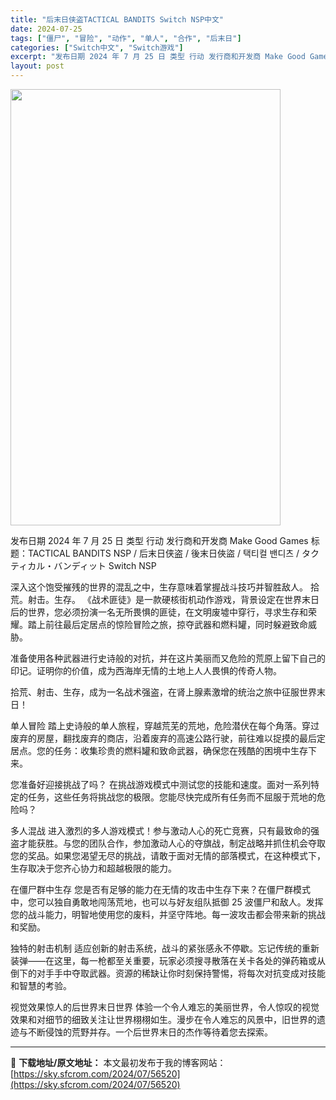 ```yaml
---
title: "后末日侠盗TACTICAL BANDITS Switch NSP中文"
date: 2024-07-25
tags: ["僵尸", "冒险", "动作", "单人", "合作", "后末日"]
categories: ["Switch中文", "Switch游戏"]
excerpt: "发布日期 2024 年 7 月 25 日 类型 行动 发行商和开发商 Make Good Games 标题：TACTICAL BANDITS NSP / 后末日侠盗 / 後末日俠盜 / 택티컬 밴디츠 / タクティカル・バンディット Switch NSP 深入这个饱受摧残的世界的混乱之中，生存意味着&hellip;"
layout: post
---
```


<img src="https://sky.sfcrom.com/wp-content/uploads/2024/07/2024072507243859.webp" alt="" width="432" height="698" class="aligncenter size-full wp-image-56521" />

发布日期	2024 年 7 月 25 日
类型	行动
发行商和开发商 Make Good Games
标题：TACTICAL BANDITS NSP / 后末日侠盗 / 後末日俠盜 / 택티컬 밴디츠 / タクティカル・バンディット Switch NSP

深入这个饱受摧残的世界的混乱之中，生存意味着掌握战斗技巧并智胜敌人。
拾荒。射击。生存。
《战术匪徒》是一款硬核街机动作游戏，背景设定在世界末日后的世界，您必须扮演一名无所畏惧的匪徒，在文明废墟中穿行，寻求生存和荣耀。踏上前往最后定居点的惊险冒险之旅，掠夺武器和燃料罐，同时躲避致命威胁。

准备使用各种武器进行史诗般的对抗，并在这片美丽而又危险的荒原上留下自己的印记。证明你的价值，成为西海岸无情的土地上人人畏惧的传奇人物。

拾荒、射击、生存，成为一名战术强盗，在肾上腺素激增的统治之旅中征服世界末日！

单人冒险
踏上史诗般的单人旅程，穿越荒芜的荒地，危险潜伏在每个角落。穿过废弃的房屋，翻找废弃的商店，沿着废弃的高速公路行驶，前往难以捉摸的最后定居点。您的任务：收集珍贵的燃料罐和致命武器，确保您在残酷的困境中生存下来。

您准备好迎接挑战了吗？
在挑战游戏模式中测试您的技能和速度。面对一系列特定的任务，这些任务将挑战您的极限。您能尽快完成所有任务而不屈服于荒地的危险吗？

多人混战
进入激烈的多人游戏模式！参与激动人心的死亡竞赛，只有最致命的强盗才能获胜。与您的团队合作，参加激动人心的夺旗战，制定战略并抓住机会夺取您的奖品。如果您渴望无尽的挑战，请敢于面对无情的部落模式，在这种模式下，生存取决于您齐心协力和超越极限的能力。

在僵尸群中生存
您是否有足够的能力在无情的攻击中生存下来？在僵尸群模式中，您可以独自勇敢地闯荡荒地，也可以与好友组队抵御 25 波僵尸和敌人。发挥您的战斗能力，明智地使用您的废料，并坚守阵地。每一波攻击都会带来新的挑战和奖励。

独特的射击机制
适应创新的射击系统，战斗的紧张感永不停歇。忘记传统的重新装弹——在这里，每一枪都至关重要，玩家必须搜寻散落在关卡各处的弹药箱或从倒下的对手手中夺取武器。资源的稀缺让你时刻保持警惕，将每次对抗变成对技能和智慧的考验。

视觉效果惊人的后世界末日世界
体验一个令人难忘的美丽世界，令人惊叹的视觉效果和对细节的细致关注让世界栩栩如生。漫步在令人难忘的风景中，旧世界的遗迹与不断侵蚀的荒野并存。一个后世界末日的杰作等待着您去探索。

---
📖 **下载地址/原文地址：** 本文最初发布于我的博客网站：[https://sky.sfcrom.com/2024/07/56520](https://sky.sfcrom.com/2024/07/56520)
